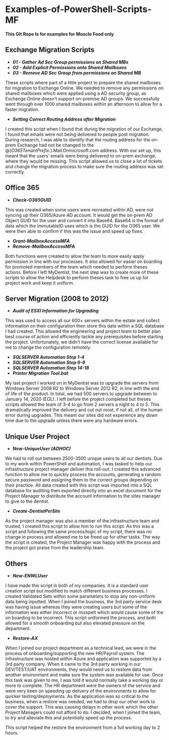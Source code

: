 # Examples-of-PowerShell-Scripts-MF
 **This GIt Repo Is for examples for Muscle Food only**


## Exchange Migration Scripts

* __*01 - Gather Ad Sec Group permissions on Shared MBs*__
* __*02 - Add Explicit Permissions onto Shared Mailboxes*__
* __*03 - Remove AD Sec Group from permissions on Shared MB*__

These scripts where part of a little project to prepare the shared mailboxes for migration to Exchange Online. We needed to remove any permissions on shared mailboxes which were applied using a AD security group, as Exchange Online doesn’t support on-premise AD groups. We successfully went through over 1000 shared mailboxes within an afternoon to allow for a faster migration.

* __*Setting Correct Routing Address after Migration*__

I created this script when I found that during the migration of our Exchange, I found that emails were not being delivered to people post migration. During research, I was able to identify that the routing address for the on-prem Exchange had not be changed to the @(*O365TenantPrefix*.).Mail.Onmicrosoft.com address. With our set up, this meant that the users’ emails were being delivered to on-prem exchange, where they would be missing. This script allowed us to close a lot of tickets and change the migration process to make sure the routing address was set correctly.

## Office 365

* __*Check-O365GUID*__

This was created when some users were recreated within AD, were not syncing up their O365/Azure AD account. It would get the on-prem AD Object GUID for the user and convert it into Base64. Base64 is the format of data which the ImmutableID uses which is the GUID for the O365 user. We were then able to confirm if this was the issue and speed up fixes.

* __*Grant-MailboxAccessMFA*__
* __*Remove-MailboxAccessMFA*__

Both functions were created to allow the team to more easily apply permission in line with our processes. It also allowed for easier on boarding for promoted members of the team which needed to perform theses actions. Before I left MyDentist, the next step was to create more of these scripts to allow the Helpdesk to perform theses task to free us up for project work and keep it uniform.

## Server Migration (2008 to 2012)

* __*Audit of ESXI Information for Upgrading*__

This was used to access all our 600+ servers within the estate and collect information on their configuration then store this data within a SQL database I had created. This allowed the engineering and project team to better plan best course of action and efficiently tackle any prerequisites before starting the project. Unfortunately, we didn’t have the correct license available for me to change the configuration remotely.

* __*SQLSERVER Automation Step 1-4*__
* __*SQLSERVER Automation Step 6-9*__
* __*SQLSERVER Automation Step 14-18*__
* __*Printer Migration Tool.bat*__

My last project I worked on in MyDentist was to upgrade the servers from Windows Server 2008 R2 to Windows Server 2012 R2, in line with the end of life of the product. In total, we had 500 servers to upgrade between to January 14, 2020 (EOL). I left before the project completed but theses scripts allowed the team of 3-4 to go from 2 servers a night to 4 to 5. This dramatically improved the delivery and cut out most, if not all, of the human error during upgrades. This meant our sites did not experience any down time due to the upgrade unless there were any hardware errors. 

## Unique User Project

* __*New-UniqueUser (ADHOC)*__

We had to roll out between 2500-3500 unique users to all our dentists. Due to my work within PowerShell and automation, I was tasked to help our infrastructure project manager deliver this roll-out. I created this advanced function to allow me to quickly process the accounts, generating a random secure password and assigning them to the correct groups depending on their practice. All data created with this script was imported into a SQL database for auditing then exported directly into an excel document for the Project Manager to distribute the account information to the sites manager to give to the dentist. 

* __*Create-DentistPerSite*__

As the project manager was also a member of the infrastructure team and trusted, I created this script to allow him to run this script. As this was a script and following the same process/logic of my script, there was no change in process and allowed me to be freed up for other tasks. The way the script is created, the Project Manager was happy with the process and the project got praise from the leadership team.

## Others

* __*New-ENWLUser*__

I have made this script in both of my companies. It is a standard user creation script but modified to match different business processes. I created Validated Sets within some parameters to stop any non-uniform data being inputted. When I joined the business, the 3rd party service desk was having issue whereas they were creating users but some of the information was either incorrect or misspelt which would cause some of the on boarding to be incorrect. This script uniformed the process, and both allowed for a smooth onboarding but also elevated pressure on the department. 

* __*Restore-AX*__

When I joined our project department as a technical lead, we were in the process of onboarding/supporting the new HR/Payroll system. The infrastructure was hosted within Azure and application was supported by a 3rd party company. When it came to the 3rd party working in our DEV/TEST/UAT environments, they would need us to restore data from another environment and make sure the system was available for use. Once this task was given to me, I was told it would normally take a working day or more to complete. The HR department were the owners of the service and were very keen on speeding up delivery of the environments to allow for quicker testing/deployments. As the application was so critical to the business, when a restore was needed, we had to drop our other work to cover the support. This was causing delays in other work which the other Project Managers could not afford to do. I decided, when I joined the team, to try and alleviate this and potentially speed up the process.

This script helped the restore the environment from a full working day to 2 hours.
